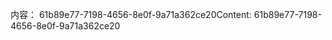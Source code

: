 <span data-ttu-id="c0695-101">内容： 61b89e77-7198-4656-8e0f-9a71a362ce20</span><span class="sxs-lookup"><span data-stu-id="c0695-101">Content: 61b89e77-7198-4656-8e0f-9a71a362ce20</span></span>